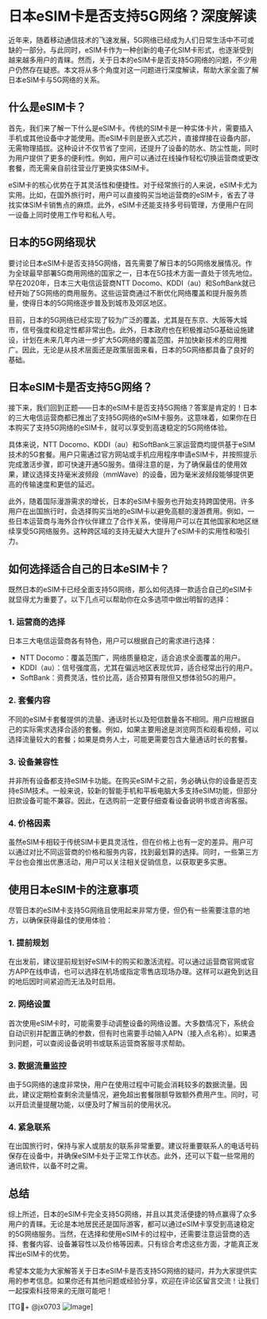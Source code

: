 # 日本eSIM卡是否支持5G网络？深度解读

近年来，随着移动通信技术的飞速发展，5G网络已经成为人们日常生活中不可或缺的一部分。与此同时，eSIM卡作为一种创新的电子化SIM卡形式，也逐渐受到越来越多用户的青睐。然而，关于日本的eSIM卡是否支持5G网络的问题，不少用户仍然存在疑惑。本文将从多个角度对这一问题进行深度解读，帮助大家全面了解日本eSIM卡与5G网络的关系。

## 什么是eSIM卡？

首先，我们来了解一下什么是eSIM卡。传统的SIM卡是一种实体卡片，需要插入手机或其他设备中才能使用。而eSIM卡则是嵌入式芯片，直接焊接在设备内部，无需物理插拔。这种设计不仅节省了空间，还提升了设备的防水、防尘性能，同时为用户提供了更多的便利性。例如，用户可以通过在线操作轻松切换运营商或更改套餐，而无需亲自前往营业厅更换实体SIM卡。

eSIM卡的核心优势在于其灵活性和便捷性。对于经常旅行的人来说，eSIM卡尤为实用。比如，在国外旅行时，用户可以直接购买当地运营商的eSIM卡，省去了寻找实体SIM卡销售点的麻烦。此外，eSIM卡还能支持多号码管理，方便用户在同一设备上同时使用工作号和私人号。

## 日本的5G网络现状

要讨论日本eSIM卡是否支持5G网络，首先需要了解日本的5G网络发展情况。作为全球最早部署5G商用网络的国家之一，日本在5G技术方面一直处于领先地位。早在2020年，日本三大电信运营商NTT Docomo、KDDI（au）和SoftBank就已经开始了5G网络的商用服务。这些运营商通过不断优化网络覆盖和提升服务质量，使得日本的5G网络逐步普及到城市及郊区地区。

目前，日本的5G网络已经实现了较为广泛的覆盖，尤其是在东京、大阪等大城市，信号强度和稳定性都非常出色。此外，日本政府也在积极推动5G基础设施建设，计划在未来几年内进一步扩大5G网络的覆盖范围，并加快新技术的应用推广。因此，无论是从技术层面还是政策层面来看，日本的5G网络都具备了良好的基础。

## 日本eSIM卡是否支持5G网络？

接下来，我们回到正题——日本的eSIM卡是否支持5G网络？答案是肯定的！日本的三大电信运营商都已推出了支持5G网络的eSIM卡服务。这意味着，如果你在日本购买了支持5G网络的eSIM卡，就可以享受到高速稳定的5G网络体验。

具体来说，NTT Docomo、KDDI（au）和SoftBank三家运营商均提供基于eSIM技术的5G套餐。用户只需通过官方网站或手机应用程序申请eSIM卡，并按照提示完成激活步骤，即可快速开通5G服务。值得注意的是，为了确保最佳的使用效果，建议选择支持毫米波频段（mmWave）的设备，因为毫米波频段能够提供更高的传输速度和更低的延迟。

此外，随着国际漫游需求的增长，日本的eSIM卡服务也开始支持跨国使用。许多用户在出国旅行时，会选择购买当地的eSIM卡以避免高额的漫游费用。例如，一些日本运营商与海外合作伙伴建立了合作关系，使得用户可以在其他国家和地区继续享受5G网络服务。这种跨区域的支持无疑大大提升了eSIM卡的实用性和吸引力。

## 如何选择适合自己的日本eSIM卡？

既然日本的eSIM卡已经全面支持5G网络，那么如何选择一款适合自己的eSIM卡就显得尤为重要了。以下几点可以帮助你在众多选项中做出明智的选择：

### 1. **运营商的选择**
日本三大电信运营商各有特色，用户可以根据自己的需求进行选择：
- NTT Docomo：覆盖范围广，网络质量稳定，适合追求全面覆盖的用户。
- KDDI（au）：信号强度高，尤其在偏远地区表现优异，适合经常出行的用户。
- SoftBank：资费灵活，性价比高，适合预算有限但又想体验5G的用户。

### 2. **套餐内容**
不同的eSIM卡套餐提供的流量、通话时长以及短信数量各不相同。用户应根据自己的实际需求选择合适的套餐。例如，如果主要用途是浏览网页和观看视频，可以选择流量较大的套餐；如果是商务人士，可能更需要包含大量通话时长的套餐。

### 3. **设备兼容性**
并非所有设备都支持eSIM卡功能。在购买eSIM卡之前，务必确认你的设备是否支持eSIM技术。一般来说，较新的智能手机和平板电脑大多支持eSIM功能，但部分旧款设备可能不兼容。因此，在选购前一定要仔细查看设备说明书或咨询客服。

### 4. **价格因素**
虽然eSIM卡相较于传统SIM卡更具灵活性，但在价格上也有一定的差异。用户可以通过对比不同运营商的价格和服务内容，找到最划算的选择。同时，一些第三方平台也会推出优惠活动，用户可以关注相关促销信息，以获取更多实惠。

## 使用日本eSIM卡的注意事项

尽管日本的eSIM卡支持5G网络且使用起来非常方便，但仍有一些需要注意的地方，以确保获得最佳的使用体验：

### 1. **提前规划**
在出发前，建议提前规划好eSIM卡的购买和激活流程。可以通过运营商官网或官方APP在线申请，也可以选择在机场或指定零售店现场办理。这样可以避免到达目的地后因时间紧迫而无法及时启用。

### 2. **网络设置**
首次使用eSIM卡时，可能需要手动调整设备的网络设置。大多数情况下，系统会自动识别并配置正确的参数，但有时也需要手动输入APN（接入点名称）。如果遇到问题，可以查阅设备说明书或联系运营商客服寻求帮助。

### 3. **数据流量监控**
由于5G网络的速度非常快，用户在使用过程中可能会消耗较多的数据流量。因此，建议定期检查剩余流量情况，避免超出套餐限额导致额外费用产生。同时，可以开启流量提醒功能，以便及时了解当前的使用状况。

### 4. **紧急联系**
在出国旅行时，保持与家人或朋友的联系非常重要。建议将重要联系人的电话号码保存在设备中，并确保eSIM卡处于正常工作状态。此外，还可以下载一些常用的通讯软件，以备不时之需。

## 总结

综上所述，日本的eSIM卡完全支持5G网络，并且以其灵活便捷的特点赢得了众多用户的青睐。无论是本地居民还是国际游客，都可以通过eSIM卡享受到高速稳定的5G网络服务。当然，在选择和使用eSIM卡的过程中，还需要注意运营商的选择、套餐内容、设备兼容性以及价格等因素。只有综合考虑这些方面，才能真正发挥出eSIM卡的优势。

希望本文能为大家解答关于日本eSIM卡是否支持5G网络的疑问，并为大家提供实用的参考信息。如果你还有其他问题或经验分享，欢迎在评论区留言交流！让我们一起探索科技带来的无限可能吧！

[TG💪+ @jx0703 ![Image](https://github.com/user-attachments/assets/dbca1d08-cadb-493c-b0ec-ad6f7a83f270)]